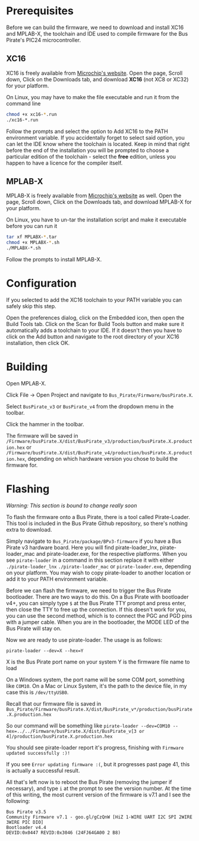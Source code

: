 # Prerequisites

Before we can build the firmware, we need to download and install XC16 and MPLAB-X, the toolchain and IDE used to compile firmware for the Bus Pirate's PIC24 microcontroller. 

## XC16

XC16 is freely available from [Microchip's website](http://www.microchip.com/mplab/compilers).  Open the page, Scroll down, Click on the Downloads tab, and download **XC16** (not XC8 or XC32) for your platform.

On Linux, you may have to make the file executable and run it from the command line

```bash
chmod +x xc16-*.run
./xc16-*.run
```

Follow the prompts and select the option to Add XC16 to the PATH environment variable.  If you accidentally forget to select said option, you can let the IDE know where the toolchain is located.  Keep in mind that right before the end of the installation you will be prompted to choose a particular edition of the toolchain - select the **free** edition, unless you happen to have a licence for the compiler itself.

## MPLAB-X

MPLAB-X is freely available from [Microchip's website](http://www.microchip.com/mplab/mplab-x-ide) as well.  Open the page, Scroll down, Click on the Downloads tab, and download MPLAB-X for your platform.

On Linux, you have to un-tar the installation script and make it executable before you can run it

```bash
tar xf MPLABX-*.tar
chmod +x MPLABX-*.sh 
./MPLABX-*.sh
```

Follow the prompts to install MPLAB-X.

# Configuration

If you selected to add the XC16 toolchain to your PATH variable you can safely skip this step.

Open the preferences dialog, click on the Embedded icon, then open the Build Tools tab.  Click on the Scan for Build Tools button and make sure it automatically adds a toolchain to your IDE.  If it doesn't then you have to click on the Add button and navigate to the root directory of your XC16 installation, then click OK.

# Building

Open MPLAB-X.

Click File &rarr; Open Project and navigate to `Bus_Pirate/Firmware/busPirate.X`.

Select `BusPirate_v3` or `BusPirate_v4` from the dropdown menu in the toolbar.

Click the hammer in the toolbar.

The firmware will be saved in `/Firmware/busPirate.X/dist/BusPirate_v3/production/busPirate.X.production.hex` or `/Firmware/busPirate.X/dist/BusPirate_v4/production/busPirate.X.production.hex`, depending on which hardware version you chose to build the firmware for.

# Flashing

*Warning: This section is bound to change really soon*

To flash the firmware onto a Bus Pirate, there is a tool called Pirate-Loader. This tool is included in the Bus Pirate Github repository, so there's nothing extra to download. 

Simply navigate to `Bus_Pirate/package/BPv3-firmware` if you have a Bus Pirate v3 hardware board. Here you will find pirate-loader_lnx, pirate-loader_mac and pirate-loader.exe, for the respective platforms. When you see `pirate-loader` in a command in this section replace it with either `./pirate-loader_lnx` `./pirate-loader_mac` or `pirate-loader.exe`, depending on your platform. You may wish to copy pirate-loader to another location or add it to your PATH environment variable. 

Before we can flash the firmware, we need to trigger the Bus Pirate bootloader. There are two ways to do this. On a Bus Pirate with bootloader v4+, you can simply type `$` at the Bus Pirate TTY prompt and press enter, then close the TTY to free up the connection. If this doesn't work for you, you can use the second method, which is to connect the PGC and PGD pins with a jumper cable. When you are in the bootloader, the MODE LED of the Bus Pirate will stay on.

Now we are ready to use pirate-loader. The usage is as follows: 

`pirate-loader --dev=X --hex=Y`

X is the Bus Pirate port name on your system
Y is the firmware file name to load

On a Windows system, the port name will be some COM port, something like `COM10`. On a Mac or Linux System, it's the path to the device file, in my case this is `/dev/ttyUSB0`.

Recall that our firmware file is saved in `Bus_Pirate/Firmware/busPirate.X/dist/BusPirate_v*/production/busPirate.X.production.hex`

So our command will be something like
`pirate-loader --dev=COM10 --hex=../../Firmware/busPirate.X/dist/BusPirate_v[3 or 4]/production/busPirate.X.production.hex`

You should see pirate-loader report it's progress, finishing with `Firmware updated successfully :)!`

If you see `Error updating firmware :(`, but it progresses past page 41, this is actually a successful result. 

All that's left now is to reboot the Bus Pirate (removing the jumper if necessary), and type `i` at the prompt to see the version number. At the time of this writing, the most current version of the firmware is v7.1 and I see the following:

```
Bus Pirate v3.5
Community Firmware v7.1 - goo.gl/gCzQnW [HiZ 1-WIRE UART I2C SPI 2WIRE 3WIRE PIC DIO]
Bootloader v4.4
DEVID:0x0447 REVID:0x3046 (24FJ64GA00 2 B8)
```